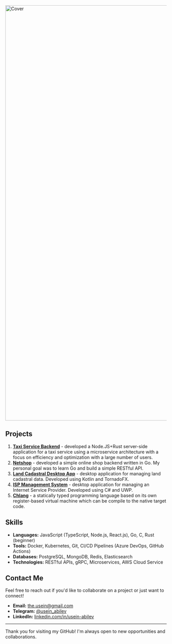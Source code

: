 <img width="1296" alt="Cover" src="https://github.com/user-attachments/assets/d40dd392-fa5a-4a5f-a58c-a5858caac8c7">


## Projects
1. [**Taxi Service Backend**](https://mobilauto.com.ua) - developed a Node.JS+Rust server-side application for a taxi service using a microservice architecture with a focus on efficiency and optimization with a large number of users. 
2. [**Netshop**](https://github.com/usein-abilev/netshop) - developed a simple online shop backend written in Go. My personal goal was to learn Go and build a simple RESTful API.
3. [**Land Cadastral Desktop App**](https://github.com/usein-abilev/landRegistryKotlin) - desktop application for managing land cadastral data. Developed using Kotlin and TornadoFX.
4. [**ISP Management System**](https://github.com/usein-abilev/ISP) - desktop application for managing an Internet Service Provider. Developed using C# and UWP.
5. [**Chlang**](https://github.com/usein-abilev/chlang) - a statically typed programming language based on its own register-based virtual machine which can be compile to the native target code. 

## Skills
- **Languages:** JavaScript (TypeScript, Node.js, React.js), Go, C, Rust (beginner)
- **Tools:** Docker, Kubernetes, Git, CI/CD Pipelines (Azure DevOps, GitHub Actions)
- **Databases:** PostgreSQL, MongoDB, Redis, Elasticsearch
- **Technologies:** RESTful APIs, gRPC, Microservices, AWS Cloud Service

## Contact Me
Feel free to reach out if you'd like to collaborate on a project or just want to connect!

- **Email:** [the.usein@gmail.com](mailto:the.usein@gmail.com)
- **Telegram:** [@usein_abilev](https://t.me/usein_abilev)
- **LinkedIn:** [linkedin.com/in/usein-abilev](https://linkedin.com/in/usein-abilev)
---

Thank you for visiting my GitHub! I'm always open to new opportunities and collaborations.

